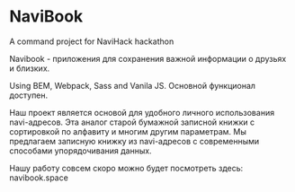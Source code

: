 # NaviBook
A command project for NaviHack hackathon

Navibook - приложения для сохранения важной информации о друзьях и близких.

Using BEM, Webpack, Sass and Vanila JS. Основной функционал доступен.

Наш проект является основой для удобного личного  использования navi-адресов. Эта аналог старой бумажной записной книжки с сортировкой по алфавиту и многим другим параметрам. Мы предлагаем записную книжку из navi-адресов с современными способами упорядочивания данных.

Нашу работу совсем скоро можно будет посмотреть здесь: navibook.space
